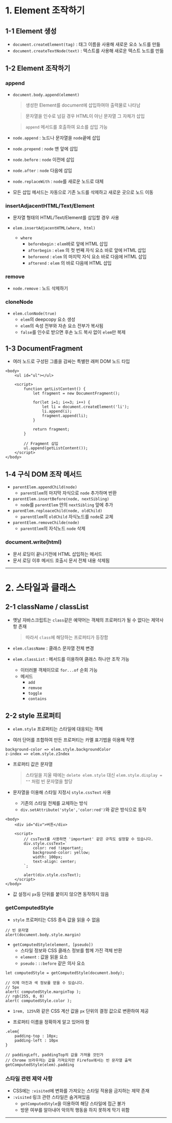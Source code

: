 # 1. Element 조작하기

## 1-1 Element 생성

- `document.createElement(tag)` : 태그 이름을 사용해 새로운 요소 노드를 만듦
- `document.createTextNode(text)` : 텍스트를 사용해 새로운 텍스트 노드를 만듦

## 1-2 Element 조작하기

### append

- `document.body.append(element)`

  > 생성한 Element를 document에 삽입하여야 출력물로 나타남

  > 문자열을 인수로 넘길 경우 HTML이 아닌 문자열 그 자체가 삽입

  > `append` 메서드를 호출하여 요소를 삽입 가능

- `node.append` : 노드나 문자열을 `node`끝에 삽입
- `node.prepend` : `node` 맨 앞에 삽입
- `node.before` : `node` 이전에 삽입
- `node.after` : `node` 다음에 삽입
- `node.replaceWith` : `node`를 새로운 노드로 대체

- 모든 삽입 메서드는 자동으로 기존 노드를 삭제하고 새로운 곳으로 노드 이동

### insertAdjacentHTML/Text/Element

- 문자열 형태의 HTML/Text/Element를 삽입할 경우 사용

- `elem.insertAdjacentHTML(where, html)`
  - `where`
    - `beforebegin` : `elem`바로 앞에 HTML 삽입
    - `afterbegin` : `elem` 의 첫 번째 자식 요소 바로 앞에 HTML 삽입
    - `beforeend` : `elem` 의 마지막 자식 요소 바로 다음에 HTML 삽입
    - `afterend` : `elem` 의 바로 다음에 HTML 삽입

### remove

- `node.remove` : 노드 삭제하기

### cloneNode

- `elem.clonNode(true)`
  - `elem`의 deepcopy 요소 생성
  - `elem`의 속성 전부와 자손 요소 전부가 복사됨
  - `false`를 인수로 받으면 후손 노드 복사 없이 `elem`만 복제

## 1-3 DocumentFragment

- 여러 노드로 구성된 그룹을 감싸는 특별한 래퍼 DOM 노드 타입

```
<body>
	<ul id="ul"></ul>

	<script>
		function getListContent() {
			let fragment = new DocumentFragment();

			for(let i=1; i<=3; i++) {
		    	let li = document.createElement('li');
		    	li.append(i);
		    	fragment.append(li);
		  	}
	  
			return fragment;
		}

		// Fragment 삽입
		ul.append(getListContent());
	</script>
</body>
```

## 1-4 구식 DOM 조작 메서드

- `parentElem.appendChild(node)`
  - `parentElem`의 마지막 자식으로 `node` 추가하며 반환
- `parentElem.insertBefore(node, nextSibling)`
  - `node`를 `parentElem` 안의 `nextSibling` 앞에 추가
- `parenElem.reploaceChild(node, oldChild)`
  - `parentElem`의 `oldChild` 자식노드를 `node`로 교체
- `parentElem.removeChilde(node)`
  - `parentElem`의 자식노드 `node` 삭제

### document.write(html)

- 문서 로딩이 끝나기전에 HTML 삽입하는 메서드
- 문서 로딩 이후 메서드 호출시 문서 전체 내용 삭제됨

---

# 2. 스타일과 클래스

## 2-1 className / classList

- 옛날 자바스크립트는 `class`같은 예약어는 객체의 프로퍼티가 될 수 없다는 제약사항 존재

  > 따라서 `class`에 해당하는 프로퍼티가 등장함

- `elem.className` : 클래스 문자열 전체 변경

- `elem.classList` : 메서드를 이용하여 클래스 하나만 조작 가능
  - 이터러블 객체이므로 `for...of` 순회 가능
  - 메서드
    - `add`
    - `remvoe`
    - `toggle`
    - `contains`

## 2-2 style 프로퍼티

- `elem.style` 프로퍼티는 스타일에 대응되는 객체

- 여러 단어를 조합하여 만든 프로퍼티는 카멜 표기법을 이용해 작명

```
background-color => elem.style.backgroundColor
z-index => elem.style.zIndex
```

- 프로퍼티 값은 문자열

  > 스타일을 지울 때에는 `delete elem.style` 대신 `elem.style.display = ""` 처럼 빈 문자열을 할당

- 문자열을 이용해 스타일 지정시 `style.cssText` 사용
  - 기존의 스타일 전체를 교체하는 방식
  - `div.setAttribute('style','color:red')`와 같은 방식으로 동작

```
<body>
	<div id="div">버튼</div>

	<script>
		// cssText를 사용하면 'important' 같은 규칙도 설정할 수 있습니다.
		div.style.cssText=`
			color: red !important;
	    	background-color: yellow;
	    	width: 100px;
	    	text-align: center;
	  	`;

		alert(div.style.cssText);
	</script>
</body>
```

- 값 설정시 `px`등 단위를 붙이지 않으면 동작하지 않음

### getComputedStyle

- `style` 프로퍼티는 CSS 종속 값을 읽을 수 없음

```
// 빈 문자열
alert(document.body.style.margin)
```

- `getComputedStyle(element, [pseudo])`
  - 스타일 정보와 CSS 클래스 정보를 함께 가진 객체 반환
  - `element` : 값을 읽을 요소
  - `pseudo` : `::before` 같은 의사 요소

```
let computedStyle = getComputedStyle(document.body);

// 이제 마진과 색 정보를 얻을 수 있습니다.
// 5px
alert( computedStyle.marginTop );
// rgb(255, 0, 0)
alert( computedStyle.color ); 
```

- `1rem, 125%`와 같은 CSS 계산 값을 `px` 단위의 결정 값으로 변환하여 제공

- 프로퍼티 이름을 정확하게 알고 있어야 함

```
.elem{
	padding-top : 10px;
	padding-left : 10px
}

// paddingLeft, paddingTop의 값을 가져올 것인가
// Chrome 브라우저는 값을 가져오지만 Firefox에서는 빈 문자열 출력
getComputedStyle(elem).padding
```

### 스타일 관련 제약 사항

- CSS에는 `:visited`에 변화를 가져오는 스타일 적용을 금지하는 제약 존재
- `:visited` 링크 관련 스타일은 숨겨져있음
  - `getComputedStyle`을 이용하여 해당 스타일에 접근 불가
  - 방문 여부를 알아내어 악의적 행동을 하지 못하게 막기 위함

---
